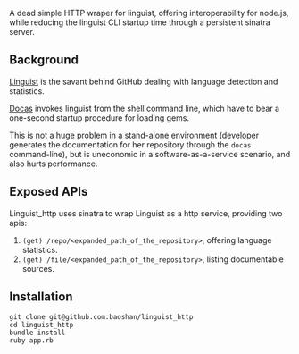 A dead simple HTTP wraper for linguist, offering interoperability for node.js, while
reducing the linguist CLI startup time through a persistent sinatra server.

## Background ##

[Linguist](http://github.com/github/linguist) is the savant behind GitHub
dealing with language detection and statistics.


[Docas](http://github.com/baoshan/docas) invokes linguist from the shell command line,
which have to bear a one-second startup procedure for loading gems.

This is not a huge problem in a stand-alone environment (developer generates the
documentation for her repository through the ```docas``` command-line), but is uneconomic
in a software-as-a-service scenario, and also hurts performance.

## Exposed APIs ##

Linguist_http uses sinatra to wrap Linguist as a http service, providing two apis:

  1. `(get) /repo/<expanded_path_of_the_repository>`, offering language statistics.
  2. `(get) /file/<expanded_path_of_the_repository>`, listing documentable sources.

## Installation ##

```
git clone git@github.com:baoshan/linguist_http
cd linguist_http
bundle install
ruby app.rb
```

